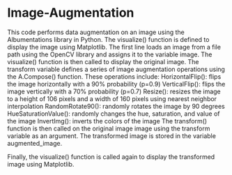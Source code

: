 # Image-Augmentation
This code performs data augmentation on an image using the Albumentations library in Python. 
The visualize() function is defined to display the image using Matplotlib.
The first line loads an image from a file path using the OpenCV library and assigns it to the variable image. 
The visualize() function is then called to display the original image.
The transform variable defines a series of image augmentation operations using the A.Compose() function. These operations include:
HorizontalFlip(): flips the image horizontally with a 90% probability (p=0.9)
VerticalFlip(): flips the image vertically with a 70% probability (p=0.7)
Resize(): resizes the image to a height of 106 pixels and a width of 160 pixels using nearest neighbor interpolation
RandomRotate90(): randomly rotates the image by 90 degrees
HueSaturationValue(): randomly changes the hue, saturation, and value of the image
InvertImg(): inverts the colors of the image
The transform() function is then called on the original image image using the transform variable as an argument. The transformed image is stored in the variable augmented_image.

Finally, the visualize() function is called again to display the transformed image using Matplotlib.
